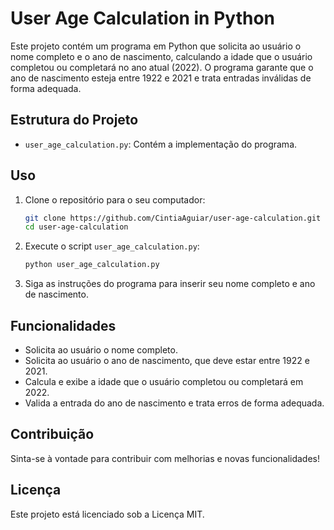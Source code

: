 # User Age Calculation in Python

Este projeto contém um programa em Python que solicita ao usuário o nome completo e o ano de nascimento, calculando a idade que o usuário completou ou completará no ano atual (2022). O programa garante que o ano de nascimento esteja entre 1922 e 2021 e trata entradas inválidas de forma adequada.

## Estrutura do Projeto

- `user_age_calculation.py`: Contém a implementação do programa.

## Uso

1. Clone o repositório para o seu computador:
    ```sh
    git clone https://github.com/CintiaAguiar/user-age-calculation.git
    cd user-age-calculation
    ```

2. Execute o script `user_age_calculation.py`:
    ```sh
    python user_age_calculation.py
    ```

3. Siga as instruções do programa para inserir seu nome completo e ano de nascimento.

## Funcionalidades

- Solicita ao usuário o nome completo.
- Solicita ao usuário o ano de nascimento, que deve estar entre 1922 e 2021.
- Calcula e exibe a idade que o usuário completou ou completará em 2022.
- Valida a entrada do ano de nascimento e trata erros de forma adequada.

## Contribuição

Sinta-se à vontade para contribuir com melhorias e novas funcionalidades!

## Licença

Este projeto está licenciado sob a Licença MIT.
